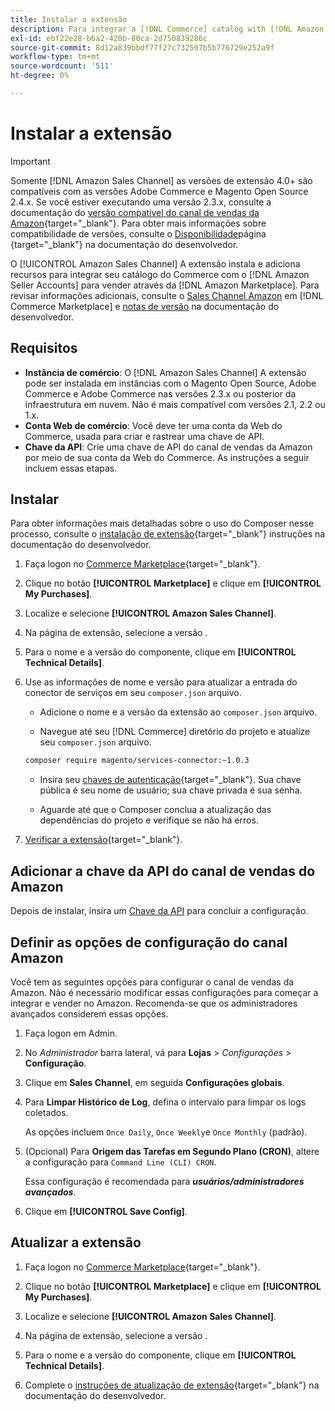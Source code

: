 ```yaml
---
title: Instalar a extensão
description: Para integrar a [!DNL Commerce] catalog with [!DNL Amazon Seller Accounts] e vender através da [!DNL Amazon Marketplace], baixe e instale a extensão Sales Channel do Amazon.
exl-id: ebf22e28-b6a2-420b-80ca-2d750839286c
source-git-commit: 8d12a839bbdf77f27c732507b5b776729e252a9f
workflow-type: tm+mt
source-wordcount: '511'
ht-degree: 0%

---
```


# Instalar a extensão

>[!IMPORTANT]
>
>Somente [!DNL Amazon Sales Channel] as versões de extensão 4.0+ são compatíveis com as versões Adobe Commerce e Magento Open Source 2.4.x. Se você estiver executando uma versão 2.3.x, consulte a documentação do [versão compatível do canal de vendas da Amazon](https://docs.magento.com/user-guide/v2.3/sales-channels/amazon/amazon-sales-channel.html){target=&quot;_blank&quot;}. Para obter mais informações sobre compatibilidade de versões, consulte o [Disponibilidade](https://devdocs.magento.com/release/availability.html)página {target=&quot;_blank&quot;} na documentação do desenvolvedor.

O [!UICONTROL Amazon Sales Channel] A extensão instala e adiciona recursos para integrar seu catálogo do Commerce com o [!DNL Amazon Seller Accounts] para vender através da [!DNL Amazon Marketplace]. Para revisar informações adicionais, consulte o [Sales Channel Amazon](https://marketplace.magento.com/magento-module-amazon.html) em [!DNL Commerce Marketplace] e [notas de versão](https://devdocs.magento.com/extensions/amazon-sales/release-notes/) na documentação do desenvolvedor.

## Requisitos

- **Instância de comércio**: O [!DNL Amazon Sales Channel] A extensão pode ser instalada em instâncias com o Magento Open Source, Adobe Commerce e Adobe Commerce nas versões 2.3.x ou posterior da infraestrutura em nuvem. Não é mais compatível com versões 2.1, 2.2 ou 1.x.
- **Conta Web de comércio**: Você deve ter uma conta da Web do Commerce, usada para criar e rastrear uma chave de API.
- **Chave da API**: Crie uma chave de API do canal de vendas da Amazon por meio de sua conta da Web do Commerce. As instruções a seguir incluem essas etapas.

## Instalar

Para obter informações mais detalhadas sobre o uso do Composer nesse processo, consulte o [instalação de extensão](https://devdocs.magento.com/extensions/install/){target=&quot;_blank&quot;} instruções na documentação do desenvolvedor.

1. Faça logon no [Commerce Marketplace](https://marketplace.magento.com/customer/account/){target=&quot;_blank&quot;}.

1. Clique no botão **[!UICONTROL Marketplace]** e clique em **[!UICONTROL My Purchases]**.

1. Localize e selecione **[!UICONTROL Amazon Sales Channel]**.

1. Na página de extensão, selecione a versão .

1. Para o nome e a versão do componente, clique em **[!UICONTROL Technical Details]**.

1. Use as informações de nome e versão para atualizar a entrada do conector de serviços em seu `composer.json` arquivo.

   - Adicione o nome e a versão da extensão ao `composer.json` arquivo.

   - Navegue até seu [!DNL Commerce] diretório do projeto e atualize seu `composer.json` arquivo.

   ```bash
   composer require magento/services-connector:~1.0.3
   ```

   - Insira seu [chaves de autenticação](https://devdocs.magento.com/guides/v2.4/install-gde/prereq/connect-auth.html){target=&quot;_blank&quot;}. Sua chave pública é seu nome de usuário; sua chave privada é sua senha.

   - Aguarde até que o Composer conclua a atualização das dependências do projeto e verifique se não há erros.


1. [Verificar a extensão](https://devdocs.magento.com/extensions/install/#verify-the-extension){target=&quot;_blank&quot;}.

## Adicionar a chave da API do canal de vendas do Amazon

Depois de instalar, insira um [Chave da API](./amazon-verify-api-key.md) para concluir a configuração.

## Definir as opções de configuração do canal Amazon

Você tem as seguintes opções para configurar o canal de vendas da Amazon. Não é necessário modificar essas configurações para começar a integrar e vender no Amazon. Recomenda-se que os administradores avançados considerem essas opções.

1. Faça logon em Admin.

1. No _Administrador_ barra lateral, vá para **Lojas** > _Configurações_ > **Configuração**.

1. Clique em **Sales Channel**, em seguida **Configurações globais**.

1. Para **Limpar Histórico de Log**, defina o intervalo para limpar os logs coletados.

   As opções incluem `Once Daily`, `Once Weekly`e `Once Monthly` (padrão).

1. (Opcional) Para **Origem das Tarefas em Segundo Plano (CRON)**, altere a configuração para `Command Line (CLI) CRON`.

   Essa configuração é recomendada para **_usuários/administradores avançados_**.

1. Clique em **[!UICONTROL Save Config]**.

## Atualizar a extensão

1. Faça logon no [Commerce Marketplace](https://marketplace.magento.com/customer/account/){target=&quot;_blank&quot;}.

1. Clique no botão **[!UICONTROL Marketplace]** e clique em **[!UICONTROL My Purchases]**.

1. Localize e selecione **[!UICONTROL Amazon Sales Channel]**.

1. Na página de extensão, selecione a versão .

1. Para o nome e a versão do componente, clique em **[!UICONTROL Technical Details]**.

1. Complete o [instruções de atualização de extensão](https://devdocs.magento.com/extensions/install/#upgrade-an-extension){target=&quot;_blank&quot;} na documentação do desenvolvedor.
